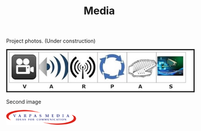 ﻿---
layout: page
title: Media
permalink: /Media/
---



<p>Project photos. (Under construction)</p>

<img src = "/images/Logo Big.jpg" border = "3"/>

<p>Second image </p>


<img src = "/images/Logo of Varpas.png" width = "189" height = "40"/>


